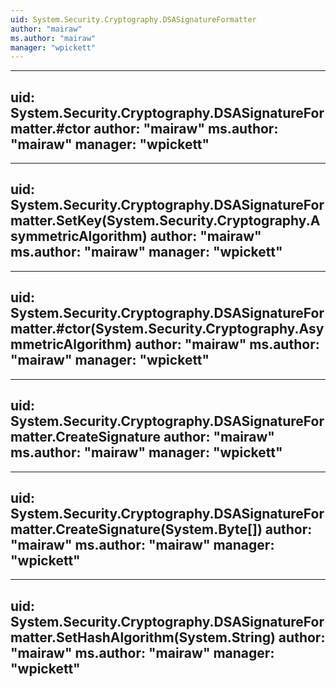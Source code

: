 ```yaml
---
uid: System.Security.Cryptography.DSASignatureFormatter
author: "mairaw"
ms.author: "mairaw"
manager: "wpickett"
---
```


---
uid: System.Security.Cryptography.DSASignatureFormatter.#ctor
author: "mairaw"
ms.author: "mairaw"
manager: "wpickett"
---

---
uid: System.Security.Cryptography.DSASignatureFormatter.SetKey(System.Security.Cryptography.AsymmetricAlgorithm)
author: "mairaw"
ms.author: "mairaw"
manager: "wpickett"
---

---
uid: System.Security.Cryptography.DSASignatureFormatter.#ctor(System.Security.Cryptography.AsymmetricAlgorithm)
author: "mairaw"
ms.author: "mairaw"
manager: "wpickett"
---

---
uid: System.Security.Cryptography.DSASignatureFormatter.CreateSignature
author: "mairaw"
ms.author: "mairaw"
manager: "wpickett"
---

---
uid: System.Security.Cryptography.DSASignatureFormatter.CreateSignature(System.Byte[])
author: "mairaw"
ms.author: "mairaw"
manager: "wpickett"
---

---
uid: System.Security.Cryptography.DSASignatureFormatter.SetHashAlgorithm(System.String)
author: "mairaw"
ms.author: "mairaw"
manager: "wpickett"
---
